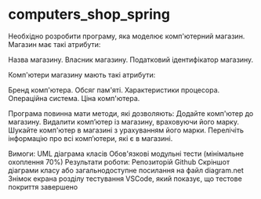 # computers_shop_spring
Необхідно розробити програму, яка моделює комп'ютерний магазин. Магазин має такі атрибути:

Назва магазину.
Власник магазину.
Податковий ідентифікатор магазину.

Комп'ютери магазину мають такі атрибути:

Бренд комп'ютера.
Обсяг пам'яті.
Характеристики процесора.
Операційна система.
Ціна комп'ютера.

Програма повинна мати методи, які дозволяють:
Додайте комп'ютер до магазину.
Видалити комп’ютер із магазину, враховуючи його марку.
Шукайте комп'ютер в магазині з урахуванням його марки.
Перелічіть інформацію про всі комп’ютери, які є в магазині.


Вимоги:
UML діаграма класів
Обов'язкові модульні тести (мінімальне охоплення 70%)
Результати роботи:
Репозиторій Github
Скріншот діаграми класу або загальнодоступне посилання на файл diagram.net
Знімок екрана розділу тестування VSCode, який показує, що тестове покриття завершено